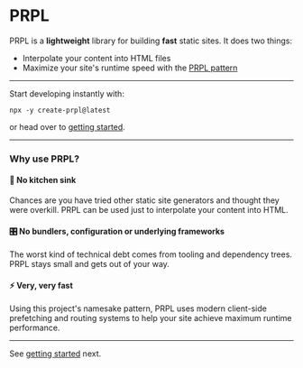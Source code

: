 <!--
title: PRPL
description: PRPL is a modular static site generator built for longevity. It lets you interpolate content with a single HTML element.
slug: /
order: 01
-->

# PRPL

PRPL is a **lightweight** library for building **fast** static sites. It does two things:

- Interpolate your content into HTML files
- Maximize your site's runtime speed with the [PRPL pattern](https://web.dev/apply-instant-loading-with-prpl/)

---

Start developing instantly with:

```shell
npx -y create-prpl@latest
```

or head over to [getting started](getting-started).

---

### Why use PRPL?

#### 🚰 No kitchen sink

Chances are you have tried other static site generators and thought they were overkill. PRPL can be used just to
interpolate your content into HTML.

#### 🎛 No bundlers, configuration or underlying frameworks

The worst kind of technical debt comes from tooling and dependency trees. PRPL stays small and gets out of your way.

#### ⚡️ Very, very fast

Using this project's namesake pattern, PRPL uses modern client-side prefetching and routing systems to help your site
achieve maximum runtime performance.

---

See [getting started](/getting-started) next.
